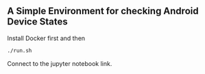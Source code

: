 ## A Simple Environment for checking Android Device States

Install Docker first and then

```bash
./run.sh
```

Connect to the jupyter notebook link.
